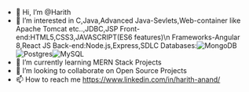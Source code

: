 - 👋 Hi, I’m @Harith
- 👀 I’m interested in C,Java,Advanced Java-Sevlets,Web-container like Apache Tomcat etc..,JDBC,JSP 
    Front-end:HTML5,CSS3,JAVASCRIPT(ES6 features)\n
    Frameworks-Angular 8,React JS
    Back-end:Node.js,Express,SDLC
    Databases:![MongoDB](https://img.shields.io/badge/MongoDB-%234ea94b.svg?style=for-the-badge&logo=mongodb&logoColor=white)![Postgres](https://img.shields.io/badge/postgres-%23316192.svg?style=for-the-badge&logo=postgresql&logoColor=white)![MySQL](https://img.shields.io/badge/mysql-%2300f.svg?style=for-the-badge&logo=mysql&logoColor=white)
- 🌱 I’m currently learning MERN Stack Projects
- 💞️ I’m looking to collaborate on Open Source Projects
- 📫 How to reach me https://www.linkedin.com/in/harith-anand/

<!---
harith-bechkam/harith-bechkam is a ✨ special ✨ repository because its `README.md` (this file) appears on your GitHub profile.
You can click the Preview link to take a look at your changes.
--->
